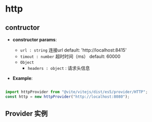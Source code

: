 # http

## contructor

- **constructor params**: 
  * `url : string` 连接url  default: 'http://localhost:8415'
  * `timout : number` 超时时间（ms） default: 60000
  * `Object` 
	- `headers : object` : 请求头信息

- **Example**:

```javascript

import httpProvider from "@vite/vitejs/dist/es5/provider/HTTP";
const http = new httpProvider("http://localhost:8080");

```

## Provider 实例
